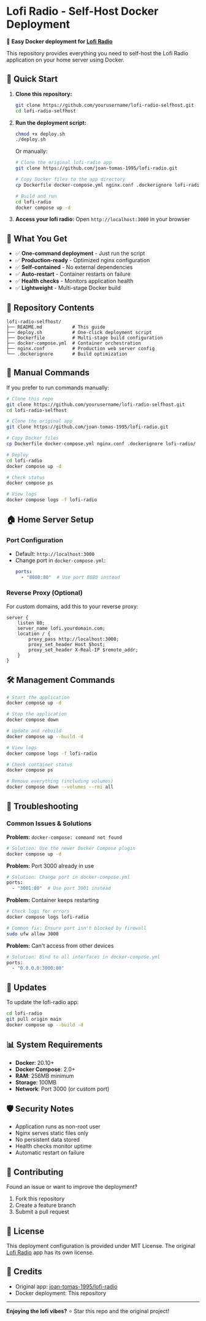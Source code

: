 # Lofi Radio - Self-Host Docker Deployment

🎵 **Easy Docker deployment for [Lofi Radio](https://github.com/joan-tomas-1995/lofi-radio)**

This repository provides everything you need to self-host the Lofi Radio application on your home server using Docker.

## 🚀 Quick Start

1. **Clone this repository:**
   ```bash
   git clone https://github.com/yourusername/lofi-radio-selfhost.git
   cd lofi-radio-selfhost
   ```

2. **Run the deployment script:**
   ```bash
   chmod +x deploy.sh
   ./deploy.sh
   ```

   Or manually:
   ```bash
   # Clone the original lofi-radio app
   git clone https://github.com/joan-tomas-1995/lofi-radio.git
   
   # Copy Docker files to the app directory
   cp Dockerfile docker-compose.yml nginx.conf .dockerignore lofi-radio/
   
   # Build and run
   cd lofi-radio
   docker compose up -d
   ```

3. **Access your lofi radio:**
   Open `http://localhost:3000` in your browser

## 🎯 What You Get

- ✅ **One-command deployment** - Just run the script
- ✅ **Production-ready** - Optimized nginx configuration
- ✅ **Self-contained** - No external dependencies
- ✅ **Auto-restart** - Container restarts on failure
- ✅ **Health checks** - Monitors application health
- ✅ **Lightweight** - Multi-stage Docker build

## 📁 Repository Contents

```
lofi-radio-selfhost/
├── README.md           # This guide
├── deploy.sh           # One-click deployment script
├── Dockerfile          # Multi-stage build configuration
├── docker-compose.yml  # Container orchestration
├── nginx.conf          # Production web server config
└── .dockerignore       # Build optimization
```

## 🔧 Manual Commands

If you prefer to run commands manually:

```bash
# Clone this repo
git clone https://github.com/yourusername/lofi-radio-selfhost.git
cd lofi-radio-selfhost

# Clone the original app
git clone https://github.com/joan-tomas-1995/lofi-radio.git

# Copy Docker files
cp Dockerfile docker-compose.yml nginx.conf .dockerignore lofi-radio/

# Deploy
cd lofi-radio
docker compose up -d

# Check status
docker compose ps

# View logs
docker compose logs -f lofi-radio
```

## 🏠 Home Server Setup

### Port Configuration
- Default: `http://localhost:3000`
- Change port in `docker-compose.yml`:
  ```yaml
  ports:
    - "8080:80"  # Use port 8080 instead
  ```

### Reverse Proxy (Optional)
For custom domains, add this to your reverse proxy:
```nginx
server {
    listen 80;
    server_name lofi.yourdomain.com;
    location / {
        proxy_pass http://localhost:3000;
        proxy_set_header Host $host;
        proxy_set_header X-Real-IP $remote_addr;
    }
}
```

## 🛠️ Management Commands

```bash
# Start the application
docker compose up -d

# Stop the application
docker compose down

# Update and rebuild
docker compose up --build -d

# View logs
docker compose logs -f lofi-radio

# Check container status
docker compose ps

# Remove everything (including volumes)
docker compose down --volumes --rmi all
```

## 🚨 Troubleshooting

### Common Issues & Solutions

**Problem:** `docker-compose: command not found`
```bash
# Solution: Use the newer Docker Compose plugin
docker compose up -d
```

**Problem:** Port 3000 already in use
```bash
# Solution: Change port in docker-compose.yml
ports:
  - "3001:80"  # Use port 3001 instead
```

**Problem:** Container keeps restarting
```bash
# Check logs for errors
docker compose logs lofi-radio

# Common fix: Ensure port isn't blocked by firewall
sudo ufw allow 3000
```

**Problem:** Can't access from other devices
```bash
# Solution: Bind to all interfaces in docker-compose.yml
ports:
  - "0.0.0.0:3000:80"
```

## 🔄 Updates

To update the lofi-radio app:

```bash
cd lofi-radio
git pull origin main
docker compose up --build -d
```

## 📊 System Requirements

- **Docker**: 20.10+
- **Docker Compose**: 2.0+
- **RAM**: 256MB minimum
- **Storage**: 100MB
- **Network**: Port 3000 (or custom port)

## 🛡️ Security Notes

- Application runs as non-root user
- Nginx serves static files only
- No persistent data stored
- Health checks monitor uptime
- Automatic restart on failure

## 🤝 Contributing

Found an issue or want to improve the deployment?

1. Fork this repository
2. Create a feature branch
3. Submit a pull request

## 📄 License

This deployment configuration is provided under MIT License. 
The original [Lofi Radio](https://github.com/joan-tomas-1995/lofi-radio) app has its own license.

## 🙏 Credits

- Original app: [joan-tomas-1995/lofi-radio](https://github.com/joan-tomas-1995/lofi-radio)
- Docker deployment: This repository

---

**Enjoying the lofi vibes?** ⭐ Star this repo and the original project!
